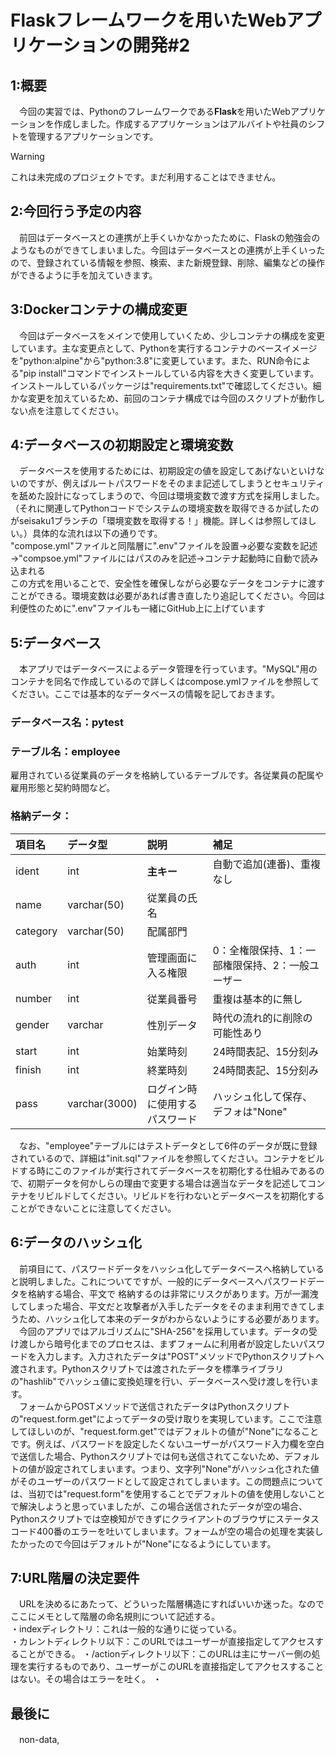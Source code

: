 # Flaskフレームワークを用いたWebアプリケーションの開発#2
## 1:概要
　今回の実習では、Pythonのフレームワークである**Flask**を用いたWebアプリケーションを作成しました。作成するアプリケーションはアルバイトや社員のシフトを管理するアプリケーションです。
> [!WARNING]
> これは未完成のプロジェクトです。まだ利用することはできません。
## 2:今回行う予定の内容
　前回はデータベースとの連携が上手くいかなかったために、Flaskの勉強会のようなものができてしまいました。今回はデータベースとの連携が上手くいったので、登録されている情報を参照、検索、また新規登録、削除、編集などの操作ができるように手を加えていきます。
## 3:Dockerコンテナの構成変更
　今回はデータベースをメインで使用していくため、少しコンテナの構成を変更しています。主な変更点として、Pythonを実行するコンテナのベースイメージを"python:alpine"から"python:3.8"に変更しています。また、RUN命令による"pip install"コマンドでインストールしている内容を大きく変更しています。インストールしているパッケージは"requirements.txt"で確認してください。細かな変更を加えているため、前回のコンテナ構成では今回のスクリプトが動作しない点を注意してください。
## 4:データベースの初期設定と環境変数
　データベースを使用するためには、初期設定の値を設定してあげないといけないのですが、例えばルートパスワードをそのまま記述してしまうとセキュリティを舐めた設計になってしまうので、今回は環境変数で渡す方式を採用しました。（それに関連してPythonコードでシステムの環境変数を取得できるか試したのがseisaku1ブランチの「環境変数を取得する！」機能。詳しくは参照してほしい。）具体的な流れは以下の通りです。    
"compose.yml"ファイルと同階層に".env"ファイルを設置→必要な変数を記述→"compsoe.yml"ファイルにはパスのみを記述→コンテナ起動時に自動で読み込まれる    
この方式を用いることで、安全性を確保しながら必要なデータをコンテナに渡すことができる。環境変数は必要があれば書き直したり追記してください。今回は利便性のために".env"ファイルも一緒にGitHub上に上げています
## 5:データベース
　本アプリではデータベースによるデータ管理を行っています。"MySQL"用のコンテナを同名で作成しているので詳しくはcompose.ymlファイルを参照してください。ここでは基本的なデータベースの情報を記しておきます。    
### データベース名：pytest  
### テーブル名：employee  
雇用されている従業員のデータを格納しているテーブルです。各従業員の配属や雇用形態と契約時間など。  
### 格納データ：  
| 項目名 | データ型 | 説明 | 補足 |
|:---|:---|:---|:---|
| ident | int | **主キー** | 自動で追加(連番)、重複なし |
| name | varchar(50) | 従業員の氏名 | |
| category | varchar(50) | 配属部門 | |
| auth | int | 管理画面に入る権限 | 0：全権限保持、1：一部権限保持、2：一般ユーザー |
| number | int | 従業員番号 | 重複は基本的に無し |
| gender | varchar | 性別データ | 時代の流れ的に削除の可能性あり |
| start | int | 始業時刻 | 24時間表記、15分刻み |
| finish | int | 終業時刻 | 24時間表記、15分刻み |
| pass | varchar(3000) | ログイン時に使用するパスワード | ハッシュ化して保存、デフォは"None" |    


　なお、"employee"テーブルにはテストデータとして6件のデータが既に登録されているので、詳細は"init.sql"ファイルを参照してください。コンテナをビルドする時にこのファイルが実行されてデータベースを初期化する仕組みであるので、初期データを何かしらの理由で変更する場合は適当なデータを記述してコンテナをリビルドしてください。リビルドを行わないとデータベースを初期化することができないことに注意してください。  
## 6:データのハッシュ化
　前項目にて、パスワードデータをハッシュ化してデータベースへ格納していると説明しました。これについてですが、一般的にデータベースへパスワードデータを格納する場合、平文で
格納するのは非常にリスクがあります。万が一漏洩してしまった場合、平文だと攻撃者が入手したデータをそのまま利用できてしまうため、ハッシュ化して本来のデータがわからないようにする必要があります。  
　今回のアプリではアルゴリズムに"SHA-256"を採用しています。データの受け渡しから暗号化までのプロセスは、まずフォームに利用者が設定したいパスワードを入力します。入力されたデータは"POST"メソッドでPythonスクリプトへ渡されます。Pythonスクリプトでは渡されたデータを標準ライブラリの"hashlib"でハッシュ値に変換処理を行い、データベースへ受け渡しを行います。  
　フォームからPOSTメソッドで送信されたデータはPythonスクリプトの"request.form.get"によってデータの受け取りを実現しています。ここで注意してほしいのが、"request.form.get"ではデフォルトの値が"None"になることです。例えば、パスワードを設定したくないユーザーがパスワード入力欄を空白で送信した場合、Pythonスクリプトでは何も送信されてこないため、デフォルトの値が設定されてしまいます。つまり、文字列"None"がハッシュ化された値がそのユーザーのパスワードとして設定されてしまいます。この問題点については、当初では"request.form"を使用することでデフォルトの値を使用しないことで解決しようと思っていましたが、この場合送信されたデータが空の場合、Pythonスクリプトでは空検知ができずにクライアントのブラウザにステータスコード400番のエラーを吐いてしまいます。フォームが空の場合の処理を実装したかったので今回はデフォルトが"None"になるようにしています。
## 7:URL階層の決定要件
　URLを決めるにあたって、どういった階層構造にすればいいか迷った。なのでここにメモとして階層の命名規則について記述する。  
・indexディレクトリ：これは一般的な通りに従っている。  
・カレントディレクトリ以下：このURLではユーザーが直接指定してアクセスすることができる。
・/actionディレクトリ以下：このURLは主にサーバー側の処理を実行するものであり、ユーザーがこのURLを直接指定してアクセスすることはない。その場合はエラーを吐く。
・
## 最後に
　non-data,
